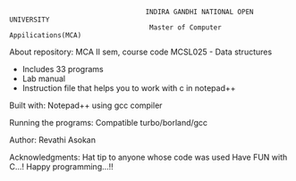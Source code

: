 

                                      INDIRA GANDHI NATIONAL OPEN UNIVERSITY
                                       Master of Computer Appilications(MCA)

About repository:
MCA II sem, course code MCSL025 - Data structures
- Includes 33 programs
- Lab manual
- Instruction file that helps you to work with c in notepad++

Built with:
Notepad++ using gcc compiler

Running the programs:
Compatible turbo/borland/gcc

Author:
Revathi Asokan

Acknowledgments:
Hat tip to anyone whose code was used
Have FUN with C...! Happy programming...!!
